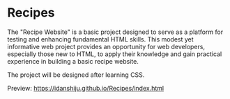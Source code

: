 # Recipes
The "Recipe Website" is a basic project designed to serve as a platform for testing and enhancing fundamental HTML skills. This modest yet informative web project provides an opportunity for web developers, especially those new to HTML, to apply their knowledge and gain practical experience in building a basic recipe website.

The project will be designed after learning CSS.

Preview: https://idanshiju.github.io/Recipes/index.html
